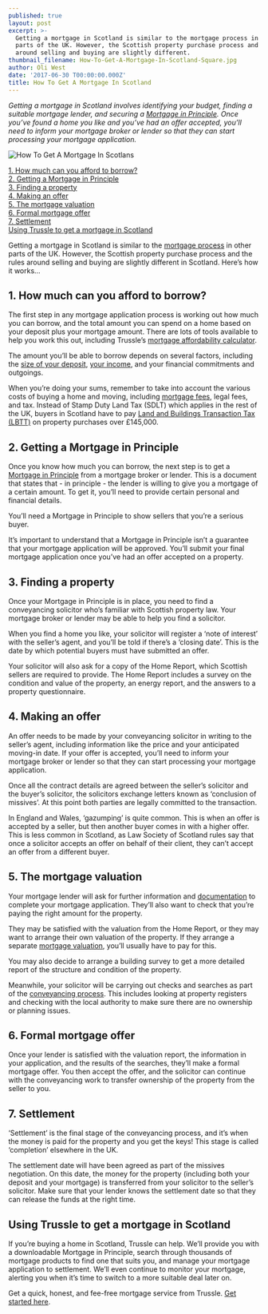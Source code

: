 ```yaml
---
published: true
layout: post
excerpt: >-
  Getting a mortgage in Scotland is similar to the mortgage process in other
  parts of the UK. However, the Scottish property purchase process and the rules
  around selling and buying are slightly different.  
thumbnail_filename: How-To-Get-A-Mortgage-In-Scotland-Square.jpg
author: Oli West
date: '2017-06-30 T00:00:00.000Z'
title: How To Get A Mortgage In Scotland
---
```

_Getting a mortgage in Scotland involves identifying your budget, finding a suitable mortgage lender, and securing a [Mortgage in Principle](https://trussle.com/blog/how-to-get-a-mortgage-in-principle-with-trussle). Once you’ve found a home you like and you’ve had an offer accepted, you’ll need to inform your mortgage broker or lender so that they can start processing your mortgage application._

![How To Get A Mortgage In Scotlans]({{site.baseurl}}/images/post_images/How-To-Get-A-Mortgage-In-Scotland.jpg)
 
[1. How much can you afford to borrow?](#1.-how-much-can-you-afford-to-borrow)  
[2. Getting a Mortgage in Principle](#2.-getting-a-mortgage-in-principle)  
[3. Finding a property](#3.-finding-a-property)  
[4. Making an offer](#4.-making-an-offer)  
[5. The mortgage valuation](#5.-the-mortgage-valuation)  
[6. Formal mortgage offer](#6.-formal-mortgage-offer)  
[7. Settlement](#7.-settlement)  
[Using Trussle to get a mortgage in Scotland](#using-trussle-to-get-a-mortgage-in-scotland)  
 
Getting a mortgage in Scotland is similar to the [mortgage process](https://trussle.com/blog/how-to-get-a-mortgage-with-trussle) in other parts of the UK. However, the Scottish property purchase process and the rules around selling and buying are slightly different in Scotland. Here’s how it works…

## 1. How much can you afford to borrow?
The first step in any mortgage application process is working out how much you can borrow, and the total amount you can spend on a home based on your deposit plus your mortgage amount. There are lots of tools available to help you work this out, including Trussle’s [mortgage affordability calculator](https://apply.trussle.com/affordability-calculator?utm_source=blog&utm_medium=get-started-cta&utm_campaign=170503).
 
The amount you’ll be able to borrow depends on several factors, including the [size of your deposit](https://trussle.com/blog/how-your-deposit-affects-your-mortgage-rate), [your income](https://trussle.com/blog/how-salary-affects-mortgage), and your financial commitments and outgoings.
 
When you’re doing your sums, remember to take into account the various costs of buying a home and moving, including [mortgage fees](https://trussle.com/blog/fees-getting-a-mortgage), legal fees, and tax. Instead of Stamp Duty Land Tax (SDLT) which applies in the rest of the UK, buyers in Scotland have to pay [Land and Buildings Transaction Tax (LBTT)](https://www.revenue.scot/land-buildings-transaction-tax/guidance/calculating-tax-rates-and-bands) on property purchases over £145,000.

## 2. Getting a Mortgage in Principle 
Once you know how much you can borrow, the next step is to get a [Mortgage in Principle](https://trussle.com/blog/how-to-get-a-mortgage-in-principle-with-trussle) from a mortgage broker or lender. This is a document that states that - in principle - the lender is willing to give you a mortgage of a certain amount. To get it, you’ll need to provide certain personal and financial details.
 
You’ll need a Mortgage in Principle to show sellers that you’re a serious buyer. 
 
It’s important to understand that a Mortgage in Principle isn’t a guarantee that your mortgage application will be approved. You’ll submit your final mortgage application once you’ve had an offer accepted on a property.

## 3. Finding a property 
Once your Mortgage in Principle is in place, you need to find a conveyancing solicitor who’s familiar with Scottish property law. Your mortgage broker or lender may be able to help you find a solicitor.
 
When you find a home you like, your solicitor will register a ‘note of interest’ with the seller’s agent, and you’ll be told if there’s a ‘closing date’. This is the date by which potential buyers must have submitted an offer. 
 
Your solicitor will also ask for a copy of the Home Report, which Scottish sellers are required to provide. The Home Report includes a survey on the condition and value of the property, an energy report, and the answers to a property questionnaire.

## 4. Making an offer 
An offer needs to be made by your conveyancing solicitor in writing to the seller’s agent, including information like the price and your anticipated moving-in date. If your offer is accepted, you’ll need to inform your mortgage broker or lender so that they can start processing your mortgage application.
 
Once all the contract details are agreed between the seller’s solicitor and the buyer’s solicitor, the solicitors exchange letters known as ‘conclusion of missives’. At this point both parties are legally committed to the transaction.  
 
In England and Wales, ‘gazumping’ is quite common. This is when an offer is accepted by a seller, but then another buyer comes in with a higher offer. This is less common in Scotland, as Law Society of Scotland rules say that once a solicitor accepts an offer on behalf of their client, they can’t accept an offer from a different buyer.

## 5. The mortgage valuation
Your mortgage lender will ask for further information and [documentation](https://trussle.com/blog/what-documents-do-you-need-for-a-mortgage) to complete your mortgage application. They’ll also want to check that you’re paying the right amount for the property.
 
They may be satisfied with the valuation from the Home Report, or they may want to arrange their own valuation of the property. If they arrange a separate [mortgage valuation](https://trussle.com/blog/property-valuations-when-applying-for-a-mortgage), you’ll usually have to pay for this.
 
You may also decide to arrange a building survey to get a more detailed report of the structure and condition of the property. 
 
Meanwhile, your solicitor will be carrying out checks and searches as part of the [conveyancing process](https://trussle.com/blog/conveyancing-process-explained). This includes looking at property registers and checking with the local authority to make sure there are no ownership or planning issues.

## 6. Formal mortgage offer
Once your lender is satisfied with the valuation report, the information in your application, and the results of the searches, they’ll make a formal mortgage offer. You then accept the offer, and the solicitor can continue with the conveyancing work to transfer ownership of the property from the seller to you.

## 7. Settlement 
‘Settlement’ is the final stage of the conveyancing process, and it’s when the money is paid for the property and you get the keys! This stage is called ‘completion’ elsewhere in the UK.
 
The settlement date will have been agreed as part of the missives negotiation. On this date, the money for the property (including both your deposit and your mortgage) is transferred from your solicitor to the seller’s solicitor. Make sure that your lender knows the settlement date so that they can release the funds at the right time. 
 
## Using Trussle to get a mortgage in Scotland
If you’re buying a home in Scotland, Trussle can help. We’ll provide you with a downloadable Mortgage in Principle, search through thousands of mortgage products to find one that suits you, and manage your mortgage application to settlement. We’ll even continue to monitor your mortgage, alerting you when it’s time to switch to a more suitable deal later on.
 
Get a quick, honest, and fee-free mortgage service from Trussle. [Get started here](https://apply.trussle.com/affordability-calculator?utm_source=blog&utm_medium=get-started-cta&utm_campaign=170503).